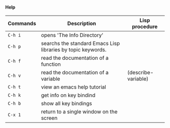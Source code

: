 #### Help

| Commands 		  | Description 				                     		     | Lisp procedure 	 |  
|-----------------|--------------------------------------------------------------|-------------------|
| `C-h i` 		  | opens 'The Info Directory'									 |					 |
| `C-h p` 		  |	searchs the standard Emacs Lisp libraries by topic keywords. |     				 |
| `C-h f` 		  |	read the documentation of a function						 |	  				 |
| `C-h v` 		  |	read the documentation of a variable 						 |(describe-variable)|
| `C-h t` 		  |	view an emacs help tutorial								     |					 |
| `C-h k` 		  |	get info on key bindind										 |					 |	
| `C-h b` 		  |	show all key bindings									     |					 |	
| `C-x 1` 		  |	return to a single window on the screen						 |					 |

